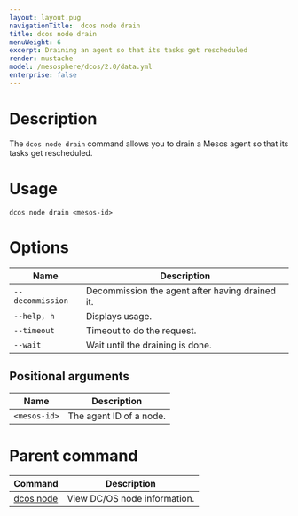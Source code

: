 ```yaml
---
layout: layout.pug
navigationTitle:  dcos node drain
title: dcos node drain
menuWeight: 6
excerpt: Draining an agent so that its tasks get rescheduled
render: mustache
model: /mesosphere/dcos/2.0/data.yml
enterprise: false
---
```


# Description

The `dcos node drain` command allows you to drain a Mesos agent so that its tasks get rescheduled.

# Usage

```
dcos node drain <mesos-id>
```

# Options

| Name |  Description |
|---------|-------------|
| `--decommission`   |   Decommission the agent after having drained it. |
| `--help, h`   |   Displays usage. |
| `--timeout`   |   Timeout to do the request. |
| `--wait`   |   Wait until the draining is done. |

## Positional arguments

| Name |  Description |
|---------|-------------|
| `<mesos-id>` | The agent ID of a node.|

# Parent command

| Command | Description |
|---------|-------------|
| [dcos node](/mesosphere/dcos/2.0/cli/command-reference/dcos-node/) | View DC/OS node information. |

